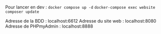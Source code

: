 Pour lancer en dev :
`docker compose up -d`
`docker-compose exec website composer update`

Adresse de la BDD : localhost:6612
Adresse du site web : localhost:8080
Adresse de PHPmyAdmin : localhost:8888
